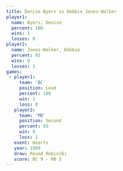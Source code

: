 ```yaml
---
title: Denise Byers vs Debbie Jones-Walker
player1:                    
  name: Byers, Denise       
  percent: 100              
  wins: 1                   
  losses: 0                 
player2:                    
  name: Jones-Walker, Debbie
  percent: 93               
  wins: 0                   
  losses: 1                 
games:
 - player1:        
     team: 'BC'    
     position: Lead
     percent: 100  
     win: 1        
     loss: 0       
   player2:          
     team: 'MB'      
     position: Second
     percent: 93     
     win: 0          
     loss: 1         
   event: Hearts       
   year: 1999          
   draw: Round Robin(6)
   score: BC 9 - MB 5  
---
```

